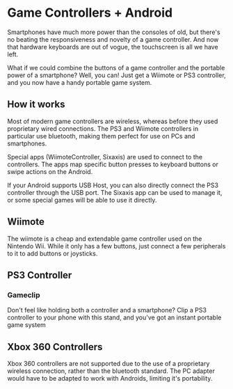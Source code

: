 # Game Controllers + Android

Smartphones have much more power than the consoles of old, but there's no beating the responsiveness and novelty of a game controller. And now that hardware keyboards are out of vogue, the touchscreen is all we have left.

What if we could combine the buttons of a game controller and the portable power of a smartphone? Well, you can! Just get a Wiimote or PS3 controller, and you now have a handy portable game system.

## How it works

Most of modern game controllers are wireless, whereas before they used proprietary wired connections. The PS3 and Wiimote controllers in particular use bluetooth, making them perfect for use on PCs and smartphones.

Special apps (WiimoteController, Sixaxis) are used to connect to the controllers. The apps map specific button presses to keyboard buttons or swipe actions on the Android.

If your Android supports USB Host, you can also directly connect the PS3 controller through the USB port. The Sixaxis app can be used to manage it, or some special games will be able to use it directly.

## Wiimote

The wiimote is a cheap and extendable game controller used on the Nintendo Wii. While it only has a few buttons, just connect a few peripherals to it to add buttons or joysticks.

## PS3 Controller

### Gameclip

Don't feel like holding both a controller and a smartphone? Clip a PS3 controller to your phone with this stand, and you've got an instant portable game system

## Xbox 360 Controllers

Xbox 360 controllers are not supported due to the use of a proprietary wireless connection, rather than the bluetooth standard. The PC adapter would have to be adapted to work with Androids, limiting it's portability.
